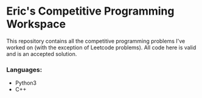 # Eric's Competitive Programming Workspace

This repository contains all the competitive programming problems I've worked on (with the exception of Leetcode problems). All code here is valid and is an accepted solution.

### Languages:
- Python3
- C++

